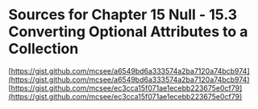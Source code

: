 # Sources for Chapter 15 Null - 15.3 Converting Optional Attributes to a Collection

[https://gist.github.com/mcsee/a6549bd6a333574a2ba7120a74bcb974](https://gist.github.com/mcsee/a6549bd6a333574a2ba7120a74bcb974)
[https://gist.github.com/mcsee/ec3cca15f071ae1ecebb223675e0cf79](https://gist.github.com/mcsee/ec3cca15f071ae1ecebb223675e0cf79)